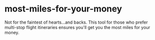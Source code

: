 # most-miles-for-your-money
Not for the faintest of hearts...and backs. This tool for those who prefer multi-stop flight itineraries ensures you'll get you the most miles for your money.
